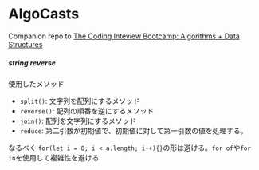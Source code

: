 # AlgoCasts

Companion repo to [The Coding Inteview Bootcamp: Algorithms + Data Structures](https://www.udemy.com/course/coding-interview-bootcamp-algorithms-and-data-structure/)

##### string reverse

使用したメソッド

- `split()`: 文字列を配列にするメソッド
- `reverse()`: 配列の順番を逆にするメソッド
- `join()`: 配列を文字列にするメソッド
- `reduce`: 第二引数が初期値で、初期値に対して第一引数の値を処理する。

なるべく `for(let i = 0; i < a.length; i++){}`の形は避ける。`for of`や`for in`を使用して複雑性を避ける
